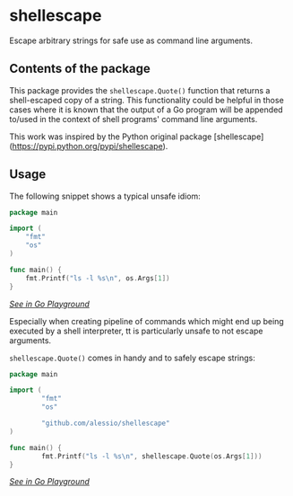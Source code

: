 # shellescape
Escape arbitrary strings for safe use as command line arguments.

## Contents of the package

This package provides the `shellescape.Quote()` function that returns a
shell-escaped copy of a string. This functionality could be helpful
in those cases where it is known that the output of a Go program will
be appended to/used in the context of shell programs' command line arguments.

This work was inspired by the Python original package [shellescape] 
(https://pypi.python.org/pypi/shellescape).

## Usage

The following snippet shows a typical unsafe idiom:

```go
package main

import (
	"fmt"
	"os"
)

func main() {
	fmt.Printf("ls -l %s\n", os.Args[1])
}
```
_[See in Go Playground](https://play.golang.org/p/Wj2WoUfH_d)_

Especially when creating pipeline of commands which might end up being
executed by a shell interpreter, tt is particularly unsafe to not
escape arguments.

`shellescape.Quote()` comes in handy and to safely escape strings:

```go
package main

import (
        "fmt"
        "os"

        "github.com/alessio/shellescape"
)

func main() {
        fmt.Printf("ls -l %s\n", shellescape.Quote(os.Args[1]))
}
```
_[See in Go Playground](https://play.golang.org/p/HJ_CXgSrmp)_

